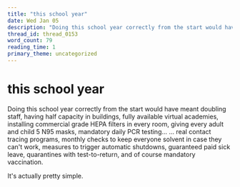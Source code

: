 ```yaml
---
title: "this school year"
date: Wed Jan 05
description: "Doing this school year correctly from the start would have meant doubling staff, having half capacity in buildings, fully available virtual academies,..."
thread_id: thread_0153
word_count: 79
reading_time: 1
primary_theme: uncategorized
---
```


# this school year

Doing this school year correctly from the start would have meant doubling staff, having half capacity in buildings, fully available virtual academies, installing commercial grade HEPA filters in every room, giving every adult and child 5 N95 masks, mandatory daily PCR testing... ... real contact tracing programs, monthly checks to keep everyone solvent in case they can't work, measures to trigger automatic shutdowns, guaranteed paid sick leave, quarantines with test-to-return, and of course mandatory vaccination.

It's actually pretty simple.